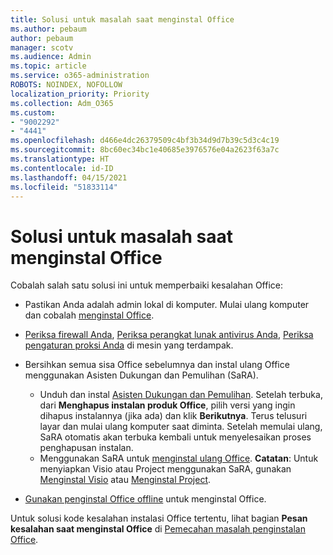 ```yaml
---
title: Solusi untuk masalah saat menginstal Office
ms.author: pebaum
author: pebaum
manager: scotv
ms.audience: Admin
ms.topic: article
ms.service: o365-administration
ROBOTS: NOINDEX, NOFOLLOW
localization_priority: Priority
ms.collection: Adm_O365
ms.custom:
- "9002292"
- "4441"
ms.openlocfilehash: d466e4dc26379509c4bf3b34d9d7b39c5d3c4c19
ms.sourcegitcommit: 8bc60ec34bc1e40685e3976576e04a2623f63a7c
ms.translationtype: HT
ms.contentlocale: id-ID
ms.lasthandoff: 04/15/2021
ms.locfileid: "51833114"
---
```

# <a name="solutions-for-issues-when-installing-office"></a>Solusi untuk masalah saat menginstal Office

Cobalah salah satu solusi ini untuk memperbaiki kesalahan Office:

- Pastikan Anda adalah admin lokal di komputer. Mulai ulang komputer dan cobalah [menginstal Office](https://portal.office.com/OLS/MySoftware.aspx).

- [Periksa firewall Anda](https://support.office.com/article/unlicensed-product-and-activation-errors-in-office-0d23d3c0-c19c-4b2f-9845-5344fedc4380#bkmk_checkfirewall), [Periksa perangkat lunak antivirus Anda](https://support.office.com/article/unlicensed-product-and-activation-errors-in-office-0d23d3c0-c19c-4b2f-9845-5344fedc4380#bkmk_checkav), [Periksa pengaturan proksi Anda](https://support.office.com/article/unlicensed-product-and-activation-errors-in-office-0d23d3c0-c19c-4b2f-9845-5344fedc4380#bkmk_checkproxy) di mesin yang terdampak.

- Bersihkan semua sisa Office sebelumnya dan instal ulang Office menggunakan Asisten Dukungan dan Pemulihan (SaRA). 

    - Unduh dan instal [Asisten Dukungan dan Pemulihan](https://aka.ms/SARA-OfficeUninstall-Alchemy). Setelah terbuka, dari **Menghapus instalan produk Office**, pilih versi yang ingin dihapus instalannya (jika ada) dan klik **Berikutnya**. Terus telusuri layar dan mulai ulang komputer saat diminta. Setelah memulai ulang, SaRA otomatis akan terbuka kembali untuk menyelesaikan proses penghapusan instalan.
    - Menggunakan SaRA untuk [menginstal ulang Office](https://aka.ms/sara-officeinstall). **Catatan**: Untuk menyiapkan Visio atau Project menggunakan SaRA, gunakan [Menginstal Visio](https://aka.ms/SaRA-VisioSetupScenario) atau [Menginstal Project](https://aka.ms/SaRA-ProjectSetupScenario).  

- [Gunakan penginstal Office offline](https://support.office.com/article/f0a85fe7-118f-41cb-a791-d59cef96ad1c?wt.mc_id=Alchemy_ClientDIA) untuk menginstal Office.

Untuk solusi kode kesalahan instalasi Office tertentu, lihat bagian **Pesan kesalahan saat menginstal Office** di [Pemecahan masalah penginstalan Office](https://support.office.com/article/35ff2def-e0b2-4dac-9784-4cf212c1f6c2#BKMK_ErrorMessages).


